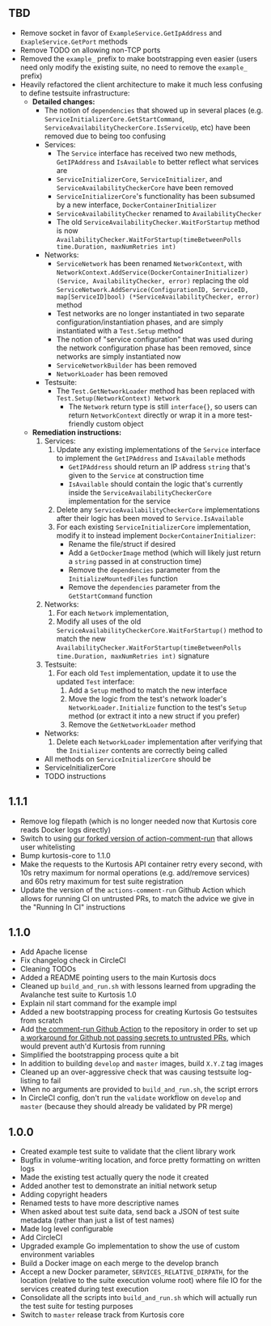 ## TBD
* Remove socket in favor of `ExampleService.GetIpAddress` and `ExapleService.GetPort` methods
* Remove TODO on allowing non-TCP ports
* Removed the `example_` prefix to make bootstrapping even easier (users need only modify the existing suite, no need to remove the `example_` prefix)
* Heavily refactored the client architecture to make it much less confusing to define testsuite infrastructure:
    * **Detailed changes:**
        * The notion of `dependencies` that showed up in several places (e.g. `ServiceInitializerCore.GetStartCommand`, `ServiceAvailabilityCheckerCore.IsServiceUp`, etc) have been removed due to being too confusing
        * Services: 
            * The `Service` interface has received two new methods, `GetIPAddress` and `IsAvailable` to better reflect what services are
            * `ServiceInitializerCore`, `ServiceInitializer`, and `ServiceAvailabilityCheckerCore` have been removed
            * `ServiceInitializerCore`'s functionality has been subsumed by a new interface, `DockerContainerInitializer`
            * `ServiceAvailabilityChecker` renamed to `AvailabilityChecker`
            * The old `ServiceAvailabilityChecker.WaitForStartup` method is now `AvailabilityChecker.WaitForStartup(timeBetweenPolls time.Duration, maxNumRetries int)`
        * Networks: 
            * `ServiceNetwork` has been renamed `NetworkContext`, with `NetworkContext.AddService(DockerContainerInitializer) (Service, AvailabilityChecker, error)` replacing the old `ServiceNetwork.AddService(ConfigurationID, ServiceID, map[ServiceID]bool) (*ServiceAvailabilityChecker, error)` method
            * Test networks are no longer instantiated in two separate configuration/instantiation phases, and are simply instantiated with a `Test.Setup` method
            * The notion of "service configuration" that was used during the network configuration phase has been removed, since networks are simply instantiated now
            * `ServiceNetworkBuilder` has been removed
            * `NetworkLoader` has been removed
        * Testsuite:
            * The `Test.GetNetworkLoader` method has been replaced with `Test.Setup(NetworkContext) Network`
                * The `Network` return type is still `interface{}`, so users can return `NetworkContext` directly or wrap it in a more test-friendly custom object
    * **Remediation instructions:**
        1. Services:
            1. Update any existing implementations of the `Service` interface to implement the `GetIPAddress` and `IsAvailable` methods
                * `GetIPAddress` should return an IP address `string` that's given to the `Service` at construction time
                * `IsAvailable` should contain the logic that's currently inside the `ServiceAvailabilityCheckerCore` implementation for the service
            1. Delete any `ServiceAvailabilityCheckerCore` implementations after their logic has been moved to `Service.IsAvailable`
            1. For each existing `ServiceInitializerCore` implementation, modify it to instead implement `DockerContainerInitializer`:
                * Rename the file/struct if desired
                * Add a `GetDockerImage` method (which will likely just return a `string` passed in at construction time)
                * Remove the `dependencies` parameter from the `InitializeMountedFiles` function
                * Remove the `dependencies` parameter from the `GetStartCommand` function
        1. Networks:
            1. For each `Network` implementation, 
            1. Modify all uses of the old `ServiceAvailabilityCheckerCore.WaitForStartup()` method to match the new `AvailabilityChecker.WaitForStartup(timeBetweenPolls time.Duration, maxNumRetries int)` signature
        1. Testsuite:
            1. For each old `Test` implementation, update it to use the updated `Test` interface:
                1. Add a `Setup` method to match the new interface
                1. Move the logic from the test's network loader's `NetworkLoader.Initialize` function to the test's `Setup` method (or extract it into a new struct if you prefer)
                1. Remove the `GetNetworkLoader` method
        * Networks:
            1. Delete each `NetworkLoader` implementation after verifying that the `Initializer` contents are correctly being called 
        * All methods on `ServiceInitializerCore` should be 
        * ServiceInitializerCore
        * TODO instructions

## 1.1.1
* Remove log filepath (which is no longer needed now that Kurtosis core reads Docker logs directly)
* Switch to using [our forked version of action-comment-run](https://github.com/mieubrisse/actions-comment-run) that allows user whitelisting
* Bump kurtosis-core to 1.1.0
* Make the requests to the Kurtosis API container retry every second, with 10s retry maximum for normal operations (e.g. add/remove services) and 60s retry maximum for test suite registration
* Update the version of the `actions-comment-run` Github Action which allows for running CI on untrusted PRs, to match the advice we give in the "Running In CI" instructions

## 1.1.0
* Add Apache license
* Fix changelog check in CircleCI 
* Cleaning TODOs 
* Added a README pointing users to the main Kurtosis docs
* Cleaned up `build_and_run.sh` with lessons learned from upgrading the Avalanche test suite to Kurtosis 1.0
* Explain nil start command for the example impl
* Added a new bootstrapping process for creating Kurtosis Go testsuites from scratch
* Add [the comment-run Github Action](https://github.com/nwtgck/actions-comment-run/tree/20297f070391450752be7ac1ebd454fb53f62795#pr-merge-preview) to the repository in order to set up [a workaround for Github not passing secrets to untrusted PRs](https://github.community/t/secrets-for-prs-who-are-not-collaborators/17712), which would prevent auth'd Kurtosis from running
* Simplified the bootstrapping process quite a bit
* In addition to building `develop` and `master` images, build `X.Y.Z` tag images
* Cleaned up an over-aggressive check that was causing testsuite log-listing to fail
* When no arguments are provided to `build_and_run.sh`, the script errors
* In CircleCI config, don't run the `validate` workflow on `develop` and `master` (because they should already be validated by PR merge)

## 1.0.0
* Created example test suite to validate that the client library work
* Bugfix in volume-writing location, and force pretty formatting on written logs
* Made the existing test actually query the node it created
* Added another test to demonstrate an initial network setup
* Adding copyright headers
* Renamed tests to have more descriptive names
* When asked about test suite data, send back a JSON of test suite metadata (rather than just a list of test names)
* Made log level configurable
* Add CircleCI
* Upgraded example Go implementation to show the use of custom environment variables
* Build a Docker image on each merge to the develop branch
* Accept a new Docker parameter, `SERVICES_RELATIVE_DIRPATH`, for the location (relative to the suite execution volume root) where file IO for the services created during test execution
* Consolidate all the scripts into `build_and_run.sh` which will actually run the test suite for testing purposes
* Switch to `master` release track from Kurtosis core
